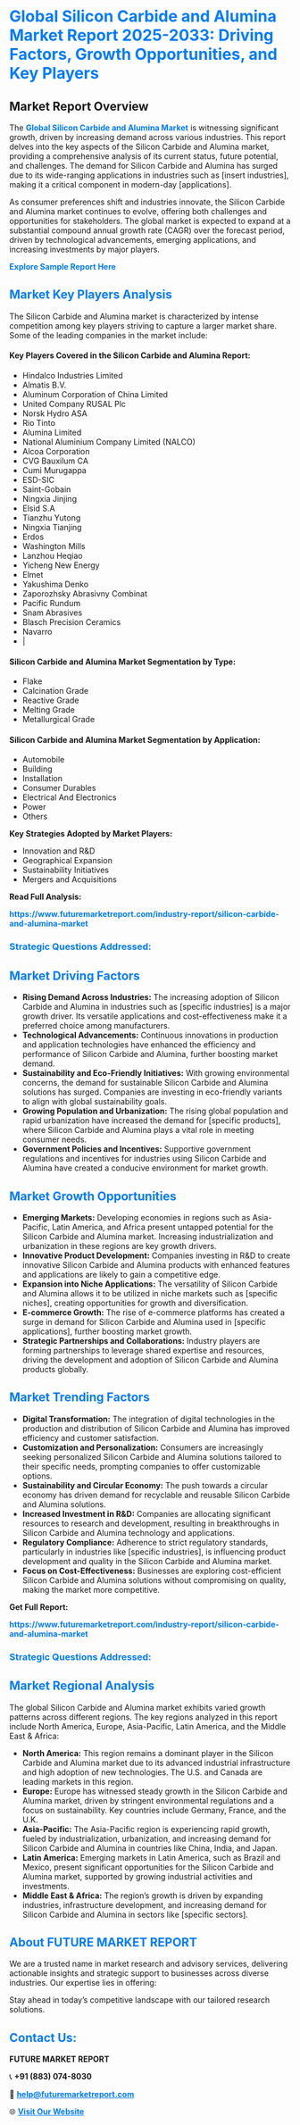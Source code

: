 <h1 style="color: #007BFF;">Global Silicon Carbide and Alumina Market Report 2025-2033: Driving Factors, Growth Opportunities, and Key Players</h1>

<section id="overview">
<h2>Market Report Overview</h2>
<p>The <a href="https://www.futuremarketreport.com/industry-report/silicon-carbide-and-alumina-market" style="color: #007BFF; text-decoration: none;"><strong>Global Silicon Carbide and Alumina Market</strong></a> is witnessing significant growth, driven by increasing demand across various industries. This report delves into the key aspects of the Silicon Carbide and Alumina market, providing a comprehensive analysis of its current status, future potential, and challenges. The demand for Silicon Carbide and Alumina has surged due to its wide-ranging applications in industries such as [insert industries], making it a critical component in modern-day [applications].</p>
<p>As consumer preferences shift and industries innovate, the Silicon Carbide and Alumina market continues to evolve, offering both challenges and opportunities for stakeholders. The global market is expected to expand at a substantial compound annual growth rate (CAGR) over the forecast period, driven by technological advancements, emerging applications, and increasing investments by major players.</p>
</section>

<section id="overview">
<p><a href="https://www.futuremarketreport.com/request-sample/reportId=114318" style="color: #007BFF; text-decoration: none;"><strong>Explore Sample Report Here</strong></a></p>
</section>

<section id="key-players">
<h2 style="color: #007BFF;">Market Key Players Analysis</h2>
<p>The Silicon Carbide and Alumina market is characterized by intense competition among key players striving to capture a larger market share. Some of the leading companies in the market include:</p>
<h4>Key Players Covered in the Silicon Carbide and Alumina Report:</h4>
<ul><li>Hindalco Industries Limited</li><li>Almatis B.V.</li><li>Aluminum Corporation of China Limited</li><li>United Company RUSAL Plc</li><li>Norsk Hydro ASA</li><li>Rio Tinto</li><li>Alumina Limited</li><li>National Aluminium Company Limited (NALCO)</li><li>Alcoa Corporation</li><li>CVG Bauxilum CA</li><li>Cumi Murugappa</li><li>ESD-SIC</li><li>Saint-Gobain</li><li>Ningxia Jinjing</li><li>Elsid S.A</li><li>Tianzhu Yutong</li><li>Ningxia Tianjing</li><li>Erdos</li><li>Washington Mills</li><li>Lanzhou Heqiao</li><li>Yicheng New Energy</li><li>Elmet</li><li>Yakushima Denko</li><li>Zaporozhsky Abrasivny Combinat</li><li>Pacific Rundum</li><li>Snam Abrasives</li><li>Blasch Precision Ceramics</li><li>Navarro</li><li>|</li></ul>
<h4>Silicon Carbide and Alumina Market Segmentation by Type:</h4>
<ul><li>Flake</li><li>Calcination Grade</li><li>Reactive Grade</li><li>Melting Grade</li><li>Metallurgical Grade</li></ul>

<h4>Silicon Carbide and Alumina Market Segmentation by Application:</h4>
<ul><li>Automobile</li><li>Building</li><li>Installation</li><li>Consumer Durables</li><li>Electrical And Electronics</li><li>Power</li><li>Others</li></ul>
<p><strong>Key Strategies Adopted by Market Players:</strong></p>
<ul>
<li>Innovation and R&D</li>
<li>Geographical Expansion</li>
<li>Sustainability Initiatives</li>
<li>Mergers and Acquisitions</li>
</ul>
</section>

<section>
<p><strong>Read Full Analysis: </strong></p><a href="https://www.futuremarketreport.com/industry-report/silicon-carbide-and-alumina-market" style="color: #007BFF; text-decoration: none;"><strong>https://www.futuremarketreport.com/industry-report/silicon-carbide-and-alumina-market</strong></a>
<h3 style="color: #007BFF;">Strategic Questions Addressed:</h3>
</section>

<section id="driving-factors">
<h2 style="color: #007BFF;">Market Driving Factors</h2>
<ul>
<li><strong>Rising Demand Across Industries:</strong> The increasing adoption of Silicon Carbide and Alumina in industries such as [specific industries] is a major growth driver. Its versatile applications and cost-effectiveness make it a preferred choice among manufacturers.</li>
<li><strong>Technological Advancements:</strong> Continuous innovations in production and application technologies have enhanced the efficiency and performance of Silicon Carbide and Alumina, further boosting market demand.</li>
<li><strong>Sustainability and Eco-Friendly Initiatives:</strong> With growing environmental concerns, the demand for sustainable Silicon Carbide and Alumina solutions has surged. Companies are investing in eco-friendly variants to align with global sustainability goals.</li>
<li><strong>Growing Population and Urbanization:</strong> The rising global population and rapid urbanization have increased the demand for [specific products], where Silicon Carbide and Alumina plays a vital role in meeting consumer needs.</li>
<li><strong>Government Policies and Incentives:</strong> Supportive government regulations and incentives for industries using Silicon Carbide and Alumina have created a conducive environment for market growth.</li>
</ul>
</section>

<section id="growth-opportunities">
<h2 style="color: #007BFF;">Market Growth Opportunities</h2>
<ul>
<li><strong>Emerging Markets:</strong> Developing economies in regions such as Asia-Pacific, Latin America, and Africa present untapped potential for the Silicon Carbide and Alumina market. Increasing industrialization and urbanization in these regions are key growth drivers.</li>
<li><strong>Innovative Product Development:</strong> Companies investing in R&D to create innovative Silicon Carbide and Alumina products with enhanced features and applications are likely to gain a competitive edge.</li>
<li><strong>Expansion into Niche Applications:</strong> The versatility of Silicon Carbide and Alumina allows it to be utilized in niche markets such as [specific niches], creating opportunities for growth and diversification.</li>
<li><strong>E-commerce Growth:</strong> The rise of e-commerce platforms has created a surge in demand for Silicon Carbide and Alumina used in [specific applications], further boosting market growth.</li>
<li><strong>Strategic Partnerships and Collaborations:</strong> Industry players are forming partnerships to leverage shared expertise and resources, driving the development and adoption of Silicon Carbide and Alumina products globally.</li>
</ul>
</section>

<section id="trending-factors">
<h2 style="color: #007BFF;">Market Trending Factors</h2>
<ul>
<li><strong>Digital Transformation:</strong> The integration of digital technologies in the production and distribution of Silicon Carbide and Alumina has improved efficiency and customer satisfaction.</li>
<li><strong>Customization and Personalization:</strong> Consumers are increasingly seeking personalized Silicon Carbide and Alumina solutions tailored to their specific needs, prompting companies to offer customizable options.</li>
<li><strong>Sustainability and Circular Economy:</strong> The push towards a circular economy has driven demand for recyclable and reusable Silicon Carbide and Alumina solutions.</li>
<li><strong>Increased Investment in R&D:</strong> Companies are allocating significant resources to research and development, resulting in breakthroughs in Silicon Carbide and Alumina technology and applications.</li>
<li><strong>Regulatory Compliance:</strong> Adherence to strict regulatory standards, particularly in industries like [specific industries], is influencing product development and quality in the Silicon Carbide and Alumina market.</li>
<li><strong>Focus on Cost-Effectiveness:</strong> Businesses are exploring cost-efficient Silicon Carbide and Alumina solutions without compromising on quality, making the market more competitive.</li>
</ul>
</section>

<section>
<p><strong>Get Full Report: </strong></p><a href="https://www.futuremarketreport.com/industry-report/silicon-carbide-and-alumina-market" style="color: #007BFF; text-decoration: none;"><strong>https://www.futuremarketreport.com/industry-report/silicon-carbide-and-alumina-market</strong></a>
<h3 style="color: #007BFF;">Strategic Questions Addressed:</h3>
</section>


<section id="regional-analysis">
<h2 style="color: #007BFF;">Market Regional Analysis</h2>
<p>The global Silicon Carbide and Alumina market exhibits varied growth patterns across different regions. The key regions analyzed in this report include North America, Europe, Asia-Pacific, Latin America, and the Middle East & Africa:</p>
<ul>
<li><strong>North America:</strong> This region remains a dominant player in the Silicon Carbide and Alumina market due to its advanced industrial infrastructure and high adoption of new technologies. The U.S. and Canada are leading markets in this region.</li>
<li><strong>Europe:</strong> Europe has witnessed steady growth in the Silicon Carbide and Alumina market, driven by stringent environmental regulations and a focus on sustainability. Key countries include Germany, France, and the U.K.</li>
<li><strong>Asia-Pacific:</strong> The Asia-Pacific region is experiencing rapid growth, fueled by industrialization, urbanization, and increasing demand for Silicon Carbide and Alumina in countries like China, India, and Japan.</li>
<li><strong>Latin America:</strong> Emerging markets in Latin America, such as Brazil and Mexico, present significant opportunities for the Silicon Carbide and Alumina market, supported by growing industrial activities and investments.</li>
<li><strong>Middle East & Africa:</strong> The region’s growth is driven by expanding industries, infrastructure development, and increasing demand for Silicon Carbide and Alumina in sectors like [specific sectors].</li>
</ul>
</section>

<footer>
<h2 style="color: #007BFF;">About FUTURE MARKET REPORT</h2>
<p>We are a trusted name in market research and advisory services, delivering actionable insights and strategic support to businesses across diverse industries. Our expertise lies in offering:</p>

<p>Stay ahead in today’s competitive landscape with our tailored research solutions.</p>

<h2 style="color: #007BFF;">Contact Us:</h2>
<p><strong>FUTURE MARKET REPORT</strong></p>
<p>📞 <strong>+91 (883) 074-8030</strong></p>
<p>📧 <strong><a href="mailto:help@futuremarketreport.com" style="color: #007BFF;">help@futuremarketreport.com</a></strong></p>
<p>🌐 <strong><a href="https://www.futuremarketreport.com/" style="color: #007BFF;">Visit Our Website</a></strong></p>
</footer>